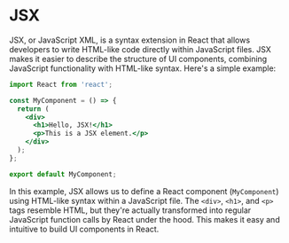 # JSX

JSX, or JavaScript XML, is a syntax extension in React that allows developers to write HTML-like code directly within JavaScript files. JSX makes it easier to describe the structure of UI components, combining JavaScript functionality with HTML-like syntax. Here's a simple example:

```jsx
import React from 'react';

const MyComponent = () => {
  return (
    <div>
      <h1>Hello, JSX!</h1>
      <p>This is a JSX element.</p>
    </div>
  );
};

export default MyComponent;
```

In this example, JSX allows us to define a React component (`MyComponent`) using HTML-like syntax within a JavaScript file. The `<div>`, `<h1>`, and `<p>` tags resemble HTML, but they're actually transformed into regular JavaScript function calls by React under the hood. This makes it easy and intuitive to build UI components in React.